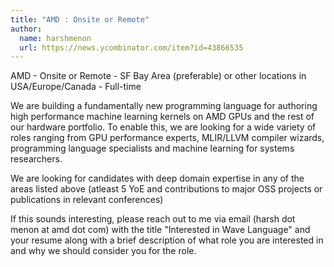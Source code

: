 ```yaml
---
title: "AMD : Onsite or Remote"
author:
  name: harshmenon
  url: https://news.ycombinator.com/item?id=43866535
---
```

AMD - Onsite or Remote - SF Bay Area (preferable) or other locations in USA&#x2F;Europe&#x2F;Canada - Full-time

We are building a fundamentally new programming language for authoring high performance machine learning kernels on AMD GPUs and the rest of our hardware portfolio. To enable this, we are looking for a wide variety of roles ranging from GPU performance experts, MLIR&#x2F;LLVM compiler wizards, programming language specialists and machine learning for systems researchers.

We are looking for candidates with deep domain expertise in any of the areas listed above (atleast 5 YoE and contributions to major OSS projects or publications in relevant conferences)

If this sounds interesting, please reach out to me via email (harsh dot menon at amd dot com) with the title &quot;Interested in Wave Language&quot; and your resume along with a brief description of what role you are interested in and why we should consider you for the role.
<JobApplication />
